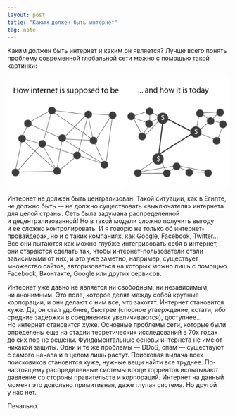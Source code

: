 ```yaml
---
layout: post
title: "Каким должен быть интернет"
tag: note
---
```

Каким должен быть интернет и каким он является? Лучше всего понять проблему современной глобальной сети можно с помощью такой картинки:

![how internet is supposed to be](/images/posts/how_internet_supposed_to_be.png)

Интернет не должен быть централизован. Такой ситуации, как в Египте, не должно быть — не должно существовать «выключателя» интернета для целой страны. Сеть была задумана распределенной и децентрализованной! Но в такой модели сложно получить выгоду и ее сложно контролировать. И я говорю не только об интернет-провайдерах, но и о таких компаниях, как Google, Facebook, Twitter... Все они пытаются как можно глубже интегрировать себя в интернет, они стараются сделать так, чтобы интернет-пользователи стали зависимыми от них, и это уже заметно, например, существует множество сайтов, авторизоваться на которых можно лишь с помощью Facebook, Вконтакте, Google или других сервисов.

Интернет уже давно не является ни свободным, ни независимым, ни анонимным. Это поле, которое делят между собой крупные корпорации, и они делают с ним все, что захотят. Интернет становится хуже. Да, он стал удобнее, быстрее (спорное утверждение, кстати, ибо средние задержки в соединениях увеличиваются), доступнее... Но интернет становится хуже. Основные проблемы сети, которые были определены еще на стадии теоретических исследований в 70х годах до сих пор не решены. Фундаментальные основы интернета не имеют никакой защиты. Одни и те же проблемы — DDoS, спам — существуют с самого начала и в целом лишь растут. Поисковая выдача всех поисковиков становится хуже, нужные вещи найти все труднее. По-настоящему распределенные системы вроде торрентов испытывают давление со стороны правительств и корпораций. Интернет на данный момент это довольно примитивная, даже глупая система. Но другой у нас нет.

Печально.

